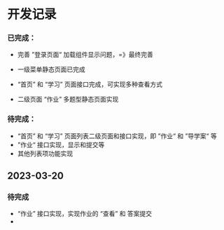 # 开发记录

### 已完成：

- 完善 ”登录页面“ 加载组件显示问题，=》最终完善

- 一级菜单静态页面已完成
- “首页” 和 “学习” 页面接口完成，可实现多种查看方式
- 二级页面 “作业” 多题型静态页面实现

### 待完成：

- “首页” 和 “学习” 页面列表二级页面和接口实现，即 ”作业“ 和 ”导学案“ 等
- ”作业“ 接口实现，显示和提交等
- 其他列表项功能实现

## 2023-03-20

### 待完成

- “作业” 接口实现，实现作业的 “查看” 和 答案提交
- 


